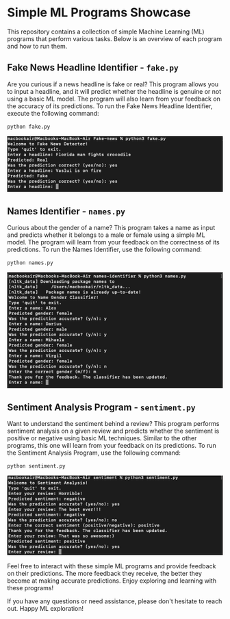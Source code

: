 # Simple ML Programs Showcase

This repository contains a collection of simple Machine Learning (ML) programs that perform various tasks. Below is an overview of each program and how to run them.

## Fake News Headline Identifier - `fake.py`

Are you curious if a news headline is fake or real? This program allows you to input a headline, and it will predict whether the headline is genuine or not using a basic ML model. The program will also learn from your feedback on the accuracy of its predictions. To run the Fake News Headline Identifier, execute the following command:

```bash
python fake.py
```

![Fake news](https://github.com/adodea8991/04-Primitive-ML/blob/main/Fake-news/Screenshot%202023-07-27%20at%2023.10.20.png)


## Names Identifier - `names.py`

Curious about the gender of a name? This program takes a name as input and predicts whether it belongs to a male or female using a simple ML model. The program will learn from your feedback on the correctness of its predictions. To run the Names Identifier, use the following command:

```bash
python names.py
```

![Names identifier](https://github.com/adodea8991/04-Primitive-ML/blob/main/Names-identifier/Screenshot%202023-07-27%20at%2023.11.34.png)


## Sentiment Analysis Program - `sentiment.py`

Want to understand the sentiment behind a review? This program performs sentiment analysis on a given review and predicts whether the sentiment is positive or negative using basic ML techniques. Similar to the other programs, this one will learn from your feedback on its predictions. To run the Sentiment Analysis Program, use the following command:

```bash
python sentiment.py
```

![Sentiment analysis](https://github.com/adodea8991/04-Primitive-ML/blob/main/Sentiment/Screenshot%202023-07-27%20at%2023.12.23.png)


Feel free to interact with these simple ML programs and provide feedback on their predictions. The more feedback they receive, the better they become at making accurate predictions. Enjoy exploring and learning with these programs!

If you have any questions or need assistance, please don't hesitate to reach out. Happy ML exploration!